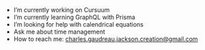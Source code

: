 -  I’m currently working on Cursuum 
-  I’m currently learning GraphQL with Prisma
-  I’m looking for help with calendrical equations
-  Ask me about time management
-  How to reach me: charles.gaudreau.jackson.creation@gmail.com
